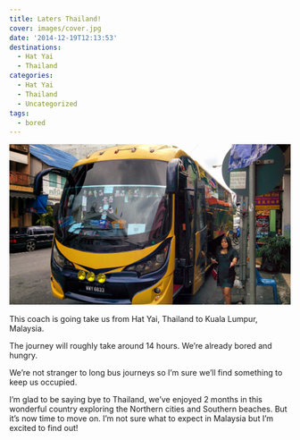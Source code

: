 ```yaml
---
title: Laters Thailand!
cover: images/cover.jpg
date: '2014-12-19T12:13:53'
destinations:
  - Hat Yai
  - Thailand
categories:
  - Hat Yai
  - Thailand
  - Uncategorized
tags:
  - bored
---
```

![](images/IMG_20141219_095423.jpg)

This coach is going take us from Hat Yai, Thailand to Kuala Lumpur, Malaysia.

The journey will roughly take around 14 hours. We’re already bored and hungry.

We’re not stranger to long bus journeys so I’m sure we’ll find something to keep us occupied.

I’m glad to be saying bye to Thailand, we’ve enjoyed 2 months in this wonderful country exploring the Northern cities and Southern beaches. But it’s now time to move on. I’m not sure what to expect in Malaysia but I’m excited to find out!
